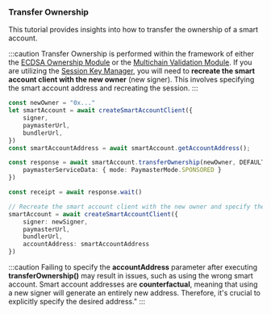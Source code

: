### Transfer Ownership

This tutorial provides insights into how to transfer the ownership of a smart account.

:::caution
Transfer Ownership is performed within the framework of either the [ECDSA Ownership Module](https://docs.biconomy.io/modules/ecdsa) or the [Multichain Validation Module](https://docs.biconomy.io/modules/multichain). If you are utilizing the [Session Key Manager](https://docs.biconomy.io/modules/sessionvalidationmodule), you will need to **recreate the smart account client with the new owner** (new signer). This involves specifying the smart account address and recreating the session. 
:::


```typescript
const newOwner = "0x..."
let smartAccount = await createSmartAccountClient({
    signer,
    paymasterUrl,
    bundlerUrl,
})
const smartAccountAddress = await smartAccount.getAccountAddress();

const response = await smartAccount.transferOwnership(newOwner, DEFAULT_ECDSA_OWNERSHIP_MODULE, {
    paymasterServiceData: { mode: PaymasterMode.SPONSORED }
})

const receipt = await response.wait()

// Recreate the smart account client with the new owner and specify the address of the smart account
smartAccount = await createSmartAccountClient({
    signer: newSigner,
    paymasterUrl,
    bundlerUrl,
    accountAddress: smartAccountAddress
})
```

:::caution
Failing to specify the **accountAddress** parameter after executing **transferOwnership()** may result in issues, such as using the wrong smart account. Smart account addresses are **counterfactual**, meaning that using a new signer will generate an entirely new address. Therefore, it's crucial to explicitly specify the desired address."
:::